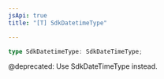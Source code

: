 ```yaml
---
jsApi: true
title: "[T] SdkDatetimeType"

---
```

```ts
type SdkDatetimeType: SdkDateTimeType;
```

@deprecated: Use SdkDateTimeType instead.
